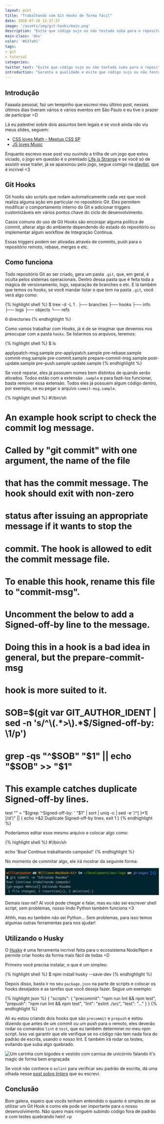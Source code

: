 ```yaml
---
layout: post
title: "Trabalhando com Git Hooks de forma fácil"
date: 2016-07-10 12:37:37
image: '/assets/img/git-hooks/main.png'
description: "Evite que código sujo ou não testado suba para o repositório remoto."
main-class: 'dev'
color: '#637a91'
tags:
- git
- tutorial
categories:
twitter_text: "Evite que código sujo ou não testado suba para o repositório remoto."
introduction: "Garanta a qualidade e evite que código sujo ou não testado suba para o repositório remoto."
---
```


## Introdução

Faaaala pessoal, faz um tempinho que escrevi meu último post, nesses últimos dias tiveram vários e vários eventos em São Paulo e eu tive o prazer de participar =D

Lá eu palestrei sobre dois assuntos bem legais e se você ainda não viu meus slides, seguem:

- [CSS loves Math - Meetup CSS SP](https://willianjusten.com.br/meetup-css-sp)
- [JS loves Music](http://willianjusten.com.br/frontinsampa-16)

Enquanto escrevo esse post vou ouvindo a trilha de um jogo que estou viciado, o jogo em questão é o premiado [Life is Strange](https://www.youtube.com/watch?v=AURVxvIZrmU) e se você só de assistir esse trailer, já se apaixonou pelo jogo, segue comigo na [playlist](https://open.spotify.com/user/officiallifeisstrange/playlist/1f5ZzLDTXHTDR8CYIEddpW), que é incrivel <3

## Git Hooks

Git hooks são scripts que rodam automaticamente cada vez que você realiza alguma ação em particular no repositório Git. Eles permitem modificar o comportamento interno do Git e adicionar triggers customizáveis em vários pontos chave do ciclo de desenvolvimento.

Casos comuns do uso de Git Hooks são encorajar alguma política de commit, alterar algo do ambiente dependendo do estado do repositório ou implementar algum workflow de Integração Contínua. 

Essas triggers podem ser ativadas através de commits, push para o repositório remoto, rebase, merges e etc.

## Como funciona

Todo repositório Git ao ser criado, gera um pasta `.git`, que, em geral, é oculta pelos sistemas operacionais. Dentro dessa pasta que é feita toda a mágica de versionamento, logs, separação de branches e etc. E lá também que temos os hooks, se você mandar listar o que tem na pasta `.git`, você verá algo como:

{% highlight shell %}
$ tree -d -L 1
.
├── branches
├── hooks
├── info
├── logs
├── objects
└── refs

6 directories
{% endhighlight %}

Como vamos trabalhar com Hooks, já é de se imaginar que devemos nos preocupar com a pasta `hooks`. Se listarmos os arquivos, teremos:

{% highlight shell %}
$ ls 

applypatch-msg.sample     pre-applypatch.sample     pre-rebase.sample
commit-msg.sample         pre-commit.sample         prepare-commit-msg.sample
post-update.sample        pre-push.sample           update.sample
{% endhighlight %}

Se você reparar, eles já possuem nomes bem distintos de quando serão ativados. Todos estão com a extensão `.sample` e para fazê-los funcionar, basta remover essa extensão. Todos eles já possuem algum código dentro, por exemplo, se eu pegar o arquivo `commit-msg.sample`.

{% highlight shell %}
#!/bin/sh
#
# An example hook script to check the commit log message.
# Called by "git commit" with one argument, the name of the file
# that has the commit message.  The hook should exit with non-zero
# status after issuing an appropriate message if it wants to stop the
# commit.  The hook is allowed to edit the commit message file.
#
# To enable this hook, rename this file to "commit-msg".

# Uncomment the below to add a Signed-off-by line to the message.
# Doing this in a hook is a bad idea in general, but the prepare-commit-msg
# hook is more suited to it.
#
# SOB=$(git var GIT_AUTHOR_IDENT | sed -n 's/^\(.*>\).*$/Signed-off-by: \1/p')
# grep -qs "^$SOB" "$1" || echo "$SOB" >> "$1"

# This example catches duplicate Signed-off-by lines.

test "" = "$(grep '^Signed-off-by: ' "$1" |
         sort | uniq -c | sed -e '/^[   ]*1[    ]/d')" || {
        echo >&2 Duplicate Signed-off-by lines.
        exit 1
}
{% endhighlight %}

Poderíamos editar esse mesmo arquivo e colocar algo como: 

{% highlight shell %}
#!/bin/sh

echo 'Boa! Continue trabalhando campeão!'
{% endhighlight %}

No momento de commitar algo, ele irá mostrar da seguinte forma:

![Mensagem de Boa! Continue trabalhando campeão logo após ter realizado um commit](/assets/img/git-hooks/commit-message.png)

Demais isso né? Aí você pode chegar e falar, mas eu não sei escrever shell script, sem problemas, nosso lindo Python também funciona <3

Ahhh, mas eu também não sei Python... Sem problemas, para isso temos algumas outras ferramentas para nos ajudar!

## Utilizando o Husky

O [Husky](https://github.com/typicode/husky) é uma ferramenta incrível feita para o ecossistema Node/Npm e permite criar hooks da forma mais fácil de todas =D

Primeiro você precisa instalar, o que é um simples:

{% highlight shell %}
$ npm install husky --save-dev
{% endhighlight %}

Depois disso, basta ir no seu `package.json` na parte de scripts e colocar os hooks desejados e as tarefas que você deseja fazer. Segue um exemplo:

{% highlight json %}
{
    "scripts": {
        "precommit": "npm run lint && npm test",
        "prepush": "npm run lint && npm test",
        "lint": "eslint ./src",
        "test": "..."
    }
}
{% endhighlight %}

Ali eu estou criando dois hooks que são `precommit` e `prepush` e estou dizendo que antes de um commit ou um push para o remoto, eles deverão rodar os comandos `lint` e `test`, que eu também determinei no meu npm script. Isso vai garantir que ele verifique se no código não tem nada fora do padrão de escrita, usando o nosso lint. E também irá rodar os testes, evitando que suba algo quebrado. 

![Um carinha com bigodes e vestido com camisa de unicórnio falando it's magic de forma bem engraçada](http://i.imgur.com/iZcUNxH.gif)

Se você não conhece o `eslint` para verificar seu padrão de escrita, dá uma olhada nesse [post sobre linters](https://willianjusten.com.br/analisando-seu-codigo-js-com-linter/) que eu escrevi.

## Conclusão

Bom galera, espero que vocês tenham entendido o quanto é simples de se utilizar um Git Hook e como ele pode ser importante para o nosso desenvolvimento. Não quero mais ninguém subindo código fora de padrão e com testes quebrando hein! =p











